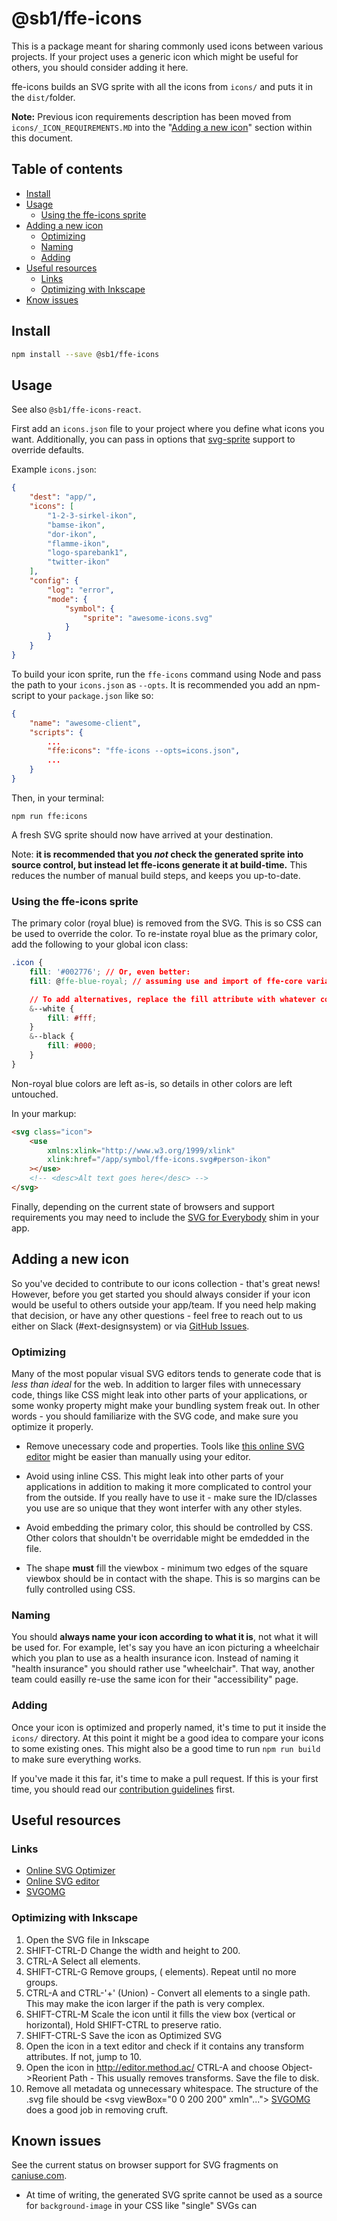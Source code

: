 # @sb1/ffe-icons

This is a package meant for sharing commonly used icons between various projects. If your project uses a generic icon which might be useful for others, you should consider adding it here.

ffe-icons builds an SVG sprite with all the icons from `icons/` and puts it in the `dist/`folder.

**Note:** Previous icon requirements description has been moved from `icons/_ICON_REQUIREMENTS.MD` into the "[Adding a new icon](#adding-a-new-icon)" section within this document.

## Table of contents

-   [Install](#install)
-   [Usage](#usage)
    -   [Using the ffe-icons sprite](#using-the-ffe-icons-sprite)
-   [Adding a new icon](#adding-a-new-icon)
    -   [Optimizing](#optimizing)
    -   [Naming](#naming)
    -   [Adding](#adding)
-   [Useful resources](#useful-resources)
    -   [Links](#links)
    -   [Optimizing with Inkscape](#optimizing-with-inkscape)
-   [Know issues](#known-issues)

## Install

```bash
npm install --save @sb1/ffe-icons
```

## Usage

See also `@sb1/ffe-icons-react`.

First add an `icons.json` file to your project where you define what icons you want. Additionally, you can
pass in options that [svg-sprite](https://github.com/jkphl/svg-sprite) support to override defaults.

Example `icons.json`:

```json
{
    "dest": "app/",
    "icons": [
        "1-2-3-sirkel-ikon",
        "bamse-ikon",
        "dor-ikon",
        "flamme-ikon",
        "logo-sparebank1",
        "twitter-ikon"
    ],
    "config": {
        "log": "error",
        "mode": {
            "symbol": {
                "sprite": "awesome-icons.svg"
            }
        }
    }
}
```

To build your icon sprite, run the `ffe-icons` command using Node and pass the path to your `icons.json` as `--opts`.
It is recommended you add an npm-script to your `package.json` like so:

```json
{
    "name": "awesome-client",
    "scripts": {
        ...
        "ffe:icons": "ffe-icons --opts=icons.json",
        ...
    }
}
```

Then, in your terminal:

`npm run ffe:icons`

A fresh SVG sprite should now have arrived at your destination.

Note: **it is recommended that you _not_ check the generated sprite into source control, but instead let ffe-icons
generate it at build-time.** This reduces the number of manual build steps, and keeps you up-to-date.

### Using the ffe-icons sprite

The primary color (royal blue) is removed from the SVG. This is so CSS can be used to override the color. To re-instate
royal blue as the primary color, add the following to your global icon class:

```css
.icon {
    fill: '#002776'; // Or, even better:
    fill: @ffe-blue-royal; // assuming use and import of ffe-core variables

    // To add alternatives, replace the fill attribute with whatever color you need
    &--white {
        fill: #fff;
    }
    &--black {
        fill: #000;
    }
}
```

Non-royal blue colors are left as-is, so details in other colors are left untouched.

In your markup:

```html
<svg class="icon">
    <use
        xmlns:xlink="http://www.w3.org/1999/xlink"
        xlink:href="/app/symbol/ffe-icons.svg#person-ikon"
    ></use>
    <!-- <desc>Alt text goes here</desc> -->
</svg>
```

Finally, depending on the current state of browsers and support requirements you may need to include the
[SVG for Everybody](https://github.com/jonathantneal/svg4everybody) shim in your app.

## Adding a new icon

So you've decided to contribute to our icons collection - that's great news! However, before you get started you should always consider if your icon would be useful to others outside your app/team. If you need help making that decision, or have any other questions - feel free to reach out to us either on Slack (#ext-designsystem) or via [GitHub Issues](https://github.com/SpareBank1/designsystem/issues).

### Optimizing

Many of the most popular visual SVG editors tends to generate code that is _less than ideal_ for the web. In addition to larger files with unnecessary code, things like CSS might leak into other parts of your applications, or some wonky property might make your bundling system freak out. In other words - you should familiarize with the SVG code, and make sure you optimize it properly.

-   Remove unecessary code and properties. Tools like [this online SVG editor](https://petercollingridge.appspot.com/svg-editor) might be easier than manually using your editor.

-   Avoid using inline CSS. This might leak into other parts of your applications in addition to making it more complicated to control your from the outside. If you really have to use it - make sure the ID/classes you use are so unique that they wont interfer with any other styles.

-   Avoid embedding the primary color, this should be controlled by CSS. Other colors that shouldn't be overridable might be emdedded in the file.

-   The shape **must** fill the viewbox - minimum two edges of the square viewbox should be in contact with the shape. This is so margins can be fully controlled using CSS.

### Naming

You should **always name your icon according to what it is**, not what it will be used for. For example, let's say you have an icon picturing a wheelchair which you plan to use as a health insurance icon. Instead of naming it "health insurance" you should rather use "wheelchair". That way, another team could easilly re-use the same icon for their "accessibility" page.

### Adding

Once your icon is optimized and properly named, it's time to put it inside the `icons/` directory. At this point it might be a good idea to compare your icons to some existing ones. This might also be a good time to run `npm run build` to make sure everything works.

If you've made it this far, it's time to make a pull request. If this is your first time, you should read our [contribution guidelines](https://github.com/SpareBank1/designsystem/blob/develop/CONTRIBUTING.md) first.

## Useful resources

### Links

-   [Online SVG Optimizer](https://petercollingridge.appspot.com/svg-editor)
-   [Online SVG editor](https://github.com/SVG-Edit/svgedit)
-   [SVGOMG](https://jakearchibald.github.io/svgomg/)

### Optimizing with Inkscape

1. Open the SVG file in Inkscape
2. SHIFT-CTRL-D Change the width and height to 200.
3. CTRL-A Select all elements.
4. SHIFT-CTRL-G Remove groups, (<g> elements). Repeat until no more groups.
5. CTRL-A and CTRL-'+' (Union) - Convert all elements to a single path. This may make the icon larger if the path is very complex.
6. SHIFT-CTRL-M Scale the icon until it fills the view box (vertical or horizontal), Hold SHIFT-CTRL to preserve ratio.
7. SHIFT-CTRL-S Save the icon as Optimized SVG
8. Open the icon in a text editor and check if it contains any transform attributes. If not, jump to 10.
9. Open the icon in http://editor.method.ac/ CTRL-A and choose Object->Reorient Path - This usually removes transforms. Save the file to disk.
10. Remove all metadata og unnecessary whitespace. The structure of the .svg file should be <svg viewBox="0 0 200 200" xmln"..."><path d="..."/></svg> [SVGOMG](https://jakearchibald.github.io/svgomg/) does a good job in removing cruft.

## Known issues

See the current status on browser support for SVG fragments on [caniuse.com](caniuse.com/svg-fragment).

-   At time of writing, the generated SVG sprite cannot be used as a source for `background-image` in your CSS like "single" SVGs can
